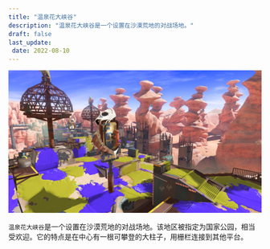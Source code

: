 ```yaml
---
title: "温泉花大峡谷"
description: "温泉花大峡谷是一个设置在沙漠荒地的对战场地。"
draft: false
last_update:  
 date: 2022-08-10 
---
```


![温泉花大峡谷](./images/Scorch_Gorge_Promo.jpeg)

`温泉花大峡谷`是一个设置在沙漠荒地的对战场地。该地区被指定为国家公园，相当受欢迎。它的特点是在中心有一根可攀登的大柱子，用栅栏连接到其他平台。